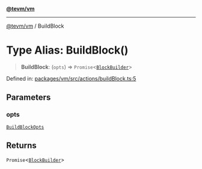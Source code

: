 [**@tevm/vm**](../README.md)

***

[@tevm/vm](../globals.md) / BuildBlock

# Type Alias: BuildBlock()

> **BuildBlock**: (`opts`) => `Promise`\<[`BlockBuilder`](../classes/BlockBuilder.md)\>

Defined in: [packages/vm/src/actions/buildBlock.ts:5](https://github.com/evmts/tevm-monorepo/blob/main/packages/vm/src/actions/buildBlock.ts#L5)

## Parameters

### opts

[`BuildBlockOpts`](../interfaces/BuildBlockOpts.md)

## Returns

`Promise`\<[`BlockBuilder`](../classes/BlockBuilder.md)\>
